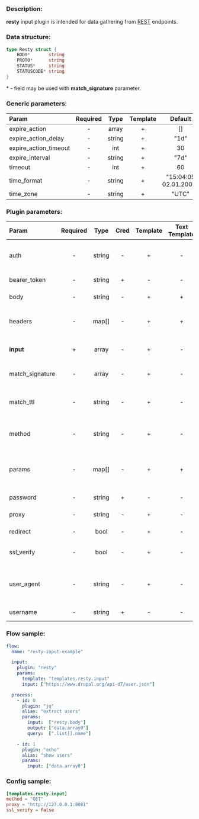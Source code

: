 ### Description:

**resty** input plugin is intended for data gathering from [REST](https://en.wikipedia.org/wiki/Representational_state_transfer) endpoints.

### Data structure:

```go
type Resty struct {
	BODY*       string
	PROTO*      string
	STATUS*     string
	STATUSCODE* string
}
```

&ast; - field may be used with **match_signature** parameter.

### Generic parameters:

| Param                 | Required |  Type  | Template |        Default        |
|:----------------------|:--------:|:------:|:--------:|:---------------------:|
| expire_action         |    -     | array  |    +     |          []           |
| expire_action_delay   |    -     | string |    +     |         "1d"          |
| expire_action_timeout |    -     |  int   |    +     |          30           |
| expire_interval       |    -     | string |    +     |         "7d"          |
| timeout               |    -     |  int   |    +     |          60           |
| time_format           |    -     | string |    +     | "15:04:05 02.01.2006" |
| time_zone             |    -     | string |    +     |         "UTC"         |


### Plugin parameters:

| Param           | Required |  Type  | Cred | Template | Text Template |      Default      |             Example             | Description                                |
|:----------------|:--------:|:------:|:----:|:--------:|:-------------:|:-----------------:|:-------------------------------:|:-------------------------------------------|
| auth            |    -     | string |  -   |    +     |       -       |        ""         |             "basic"             | Auth method (basic, bearer).               |
| bearer_token    |    -     | string |  +   |    -     |       -       |        ""         |            "qwerty"             | Bearer token.                              |
| body            |    -     | string |  -   |    +     |       +       |        ""         |        "{"foo": "bar"}"         | Request body.                              |
| headers         |    -     | map[]  |  -   |    +     |       +       |       map[]       |           see example           | Dynamic list of request headers.           |
| **input**       |    +     | array  |  -   |    +     |       -       |       "[]"        | ["https://freegeoip.app/json/"] | List of REST endpoints.                    |
| match_signature |    -     | array  |  -   |    +     |       -       |       "[]"        |       ["source", "time"]        | Match new articles by signature.           |
| match_ttl       |    -     | string |  -   |    +     |       -       |       "1d"        |              "24h"              | TTL (Time To Live) for matched signatures. |
| method          |    -     | string |  -   |    +     |       -       |       "GET"       |             "POST"              | Request method (GET, POST).                |
| params          |    -     | map[]  |  -   |    +     |       +       |       map[]       |           see example           | Dynamic list of request query parameters.  |
| password        |    -     | string |  +   |    -     |       -       |        ""         |               ""                | Basic auth password.                       |
| proxy           |    -     | string |  -   |    +     |       -       |        ""         |     "http://127.0.0.1:8080"     | Proxy settings.                            |
| redirect        |    -     |  bool  |  -   |    +     |       -       |       true        |              false              | Follow redirects.                          |
| ssl_verify      |    -     |  bool  |  -   |    +     |       -       |       true        |              false              | Verify server certificate.                 |
| user_agent      |    -     | string |  -   |    +     |       -       | "gosquito v3.2.0" |         "webchela 1.0"          | Custom User-Agent for feed access.         |
| username        |    -     | string |  +   |    -     |       -       |        ""         |               ""                | Basic auth username.                       |


### Flow sample:

```yaml
flow:
  name: "resty-input-example"

  input:
    plugin: "resty"
    params:
      template: "templates.resty.input"
      input: ["https://www.drupal.org/api-d7/user.json"]

  process:
    - id: 0
      plugin: "jq"
      alias: "extract users"
      params:
        input:  ["resty.body"]
        output: ["data.array0"]
        query:  [".list[].name"]

    - id: 1
      plugin: "echo"
      alias: "show users"
      params:
        input: ["data.array0"]

```

### Config sample:

```toml
[templates.resty.input]
method = "GET"
proxy = "http://127.0.0.1:8081"
ssl_verify = false
```




